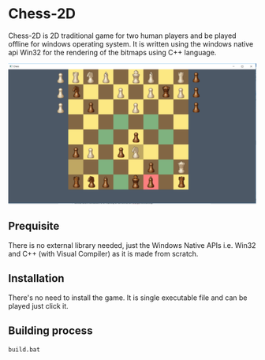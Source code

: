 # Chess-2D
Chess-2D is 2D traditional game for two human players and be played offline for windows  operating system. It is written using the windows native api Win32 for the rendering of the bitmaps using C++ language.

![](screenshot.png)

## Prequisite
There is no external library needed, just the Windows Native APIs i.e. Win32 and C++ (with Visual Compiler) as it is made from scratch.

## Installation
There's no need to install the game. It is single executable file and can be played just click it.

## Building process
```sh
build.bat
```

